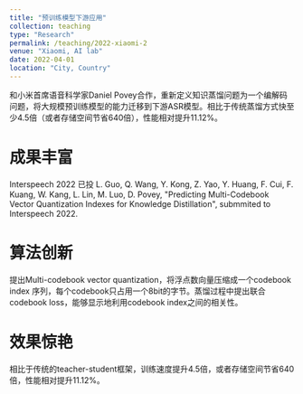 ```yaml
---
title: "预训练模型下游应用"
collection: teaching
type: "Research"
permalink: /teaching/2022-xiaomi-2
venue: "Xiaomi, AI lab"
date: 2022-04-01
location: "City, Country"
---
```


和小米首席语音科学家Daniel Povey合作，重新定义知识蒸馏问题为一个编解码问题，将大规模预训练模型的能力迁移到下游ASR模型。相比于传统蒸馏方式快至少4.5倍（或者存储空间节省640倍），性能相对提升11.12%。

成果丰富
======
Interspeech 2022 已投
L. Guo, Q. Wang, Y. Kong, Z. Yao, Y. Huang, F. Cui, F. Kuang, W. Kang, L. Lin, M. Luo, D. Povey, "Predicting Multi-Codebook Vector Quantization Indexes for Knowledge Distillation", submmited to Interspeech 2022.

算法创新
======
提出Multi-codebook vector quantization，将浮点数向量压缩成一个codebook index 序列，每个codebook只占用一个8bit的字节。蒸馏过程中提出联合codebook loss，能够显示地利用codebook index之间的相关性。

效果惊艳
======
相比于传统的teacher-student框架，训练速度提升4.5倍，或者存储空间节省640倍，性能相对提升11.12%。
